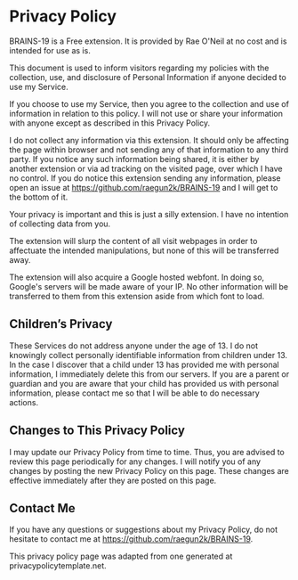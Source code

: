 # Privacy Policy
BRAINS-19 is a Free extension. It is provided by Rae O'Neil at no cost and is intended for use as is.

This document is used to inform visitors regarding my policies with the collection, use, and disclosure of Personal Information if anyone decided to use my Service.

If you choose to use my Service, then you agree to the collection and use of information in relation to this policy. I will not use or share your information with anyone except as described in this Privacy Policy.

I do not collect any information via this extension. It should only be affecting the page within browser and not sending any of that information to any third party. If you notice any such information being shared, it is either by another extension or via ad tracking on the visited page, over which I have no control. If you do notice this extension sending any information, please open an issue at https://github.com/raegun2k/BRAINS-19 and I will get to the bottom of it.

Your privacy is important and this is just a silly extension. I have no intention of collecting data from you.

The extension will slurp the content of all visit webpages in order to affectuate the intended manipulations, but none of this will be transferred away.

The extension will also acquire a Google hosted webfont. In doing so, Google's servers will be made aware of your IP. No other information will be transferred to them from this extension aside from which font to load.

## Children’s Privacy

These Services do not address anyone under the age of 13. I do not knowingly collect personally identifiable information from children under 13. In the case I discover that a child under 13 has provided me with personal information, I immediately delete this from our servers. If you are a parent or guardian and you are aware that your child has provided us with personal information, please contact me so that I will be able to do necessary actions.

## Changes to This Privacy Policy

I may update our Privacy Policy from time to time. Thus, you are advised to review this page periodically for any changes. I will notify you of any changes by posting the new Privacy Policy on this page. These changes are effective immediately after they are posted on this page.

## Contact Me

If you have any questions or suggestions about my Privacy Policy, do not hesitate to contact me at https://github.com/raegun2k/BRAINS-19.

This privacy policy page was adapted from one generated at privacypolicytemplate.net.